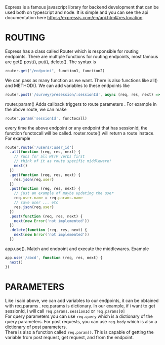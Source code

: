 Express is a famous javascript library for backend development that can be used both on typescript and node. It is simple and you can see the api documentation here https://expressjs.com/en/api.html#res.location.

# ROUTING
Express has a class called Router which is responsible for routing endpoints. There are multiple functions for routing endpoints, most famous are get() post(), put(), delete(). The syntax is 
```js
router.get("/endpoint", function1, function2)
```
We can pass as many function as we want. There is also functions like all() and METHOD(). We can add variables to these endpoints like
```js
router.post('/survey/presession/:sessionId', async (req, res, next) => {
```

router.param() Adds callback triggers to route parameters . For example in the above route, we can make 
```js
router.param('sessionId', functocall)
```
every time the above endpoint or any endpoint that has sessionId, the function functocall will be called.
router.route() will return a route instace. For example
```js
router.route('/users/:user_id')
  .all(function (req, res, next) {
    // runs for all HTTP verbs first
    // think of it as route specific middleware!
    next()
  })
  .get(function (req, res, next) {
    res.json(req.user)
  })
  .put(function (req, res, next) {
    // just an example of maybe updating the user
    req.user.name = req.params.name
    // save user ... etc
    res.json(req.user)
  })
  .post(function (req, res, next) {
    next(new Error('not implemented'))
  })
  .delete(function (req, res, next) {
    next(new Error('not implemented'))
  })
```    
app.use(). Match and endpoint and execute the middlewares. Example    
```js
app.use('/abcd', function (req, res, next) {
  next()
})
```

# PARAMETERS
Like i said above, we can add variables to our endpoints, it can be obtained with req.params . req.params is dictionary. In our example, if i want to get sessionId, i will call ```req.params.sessionId``` or ```req.params[0]```  
For query parameters you can use `req.query` which is a dictionary of the query parameters. For post requests, you can use `req.body` which is also a dictionary of post parameters.  
There is also a function called `req.param()`. This is capable of getting the variable from post request, get request, and from the endpoint.